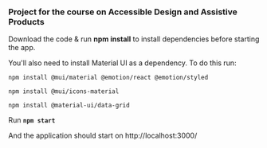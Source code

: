 ### Project for the course on Accessible Design and Assistive Products

Download the code & run **npm install** to install dependencies before starting the app.

You'll also need to install Material UI as a dependency. To do this run:

``` npm install @mui/material @emotion/react @emotion/styled ```

``` npm install @mui/icons-material ```

``` npm install @material-ui/data-grid ```


Run **```npm start```**

And the application should start on http://localhost:3000/
